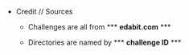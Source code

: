 - Credit // Sources

  - Challenges are all from \*\*\* **edabit.com** \*\*\* 

  - Directories are named by \*\*\* **challenge ID** \*\*\* 
